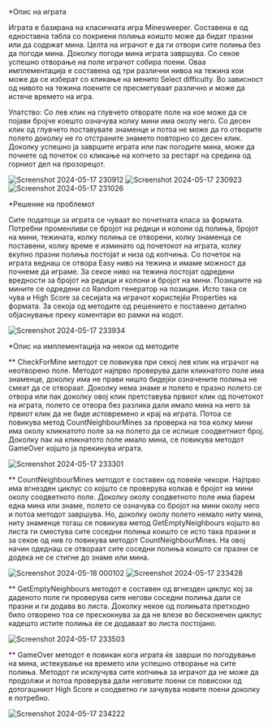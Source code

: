 *Опис на играта

Играта е базирана на класичната игра Minesweeper. Составена е од едноставна табла со покриени полиња коишто може да бидат празни или да содржат мина. Целта на играчот е да ги отвори сите полиња без да погоди мина. Доколку погоди мина играта завршува. Со секое успешно отворање на поле играчот собира поени. Оваа имплементација е составена од три различни нивоа на тежина кои може да се изберат со кликање на менито Select difficulty. Во зависност од нивото на тежина поените се пресметуваат различно и може да истече времето на игра. 

Упатство: Со лев клик на глувчето отворате поле на кое може да се појави бројче коешто означува колку мини има околу него. Со десен клик од глувчето поставувате знаменце и потоа не може да го отворите полето доколку не го отстраните знамето повторно со десен клик. Доколку успешно ја завршите играта или пак погодите мина, може да почнете од почеток со кликање на копчето за рестарт на средина од горниот дел на прозорецот.

![Screenshot 2024-05-17 230912](https://github.com/martinanajdovska/Minesweeper_VP/assets/136980739/9cb5efa0-1e1a-4538-b1bb-77d2ea6ef5bd) 
![Screenshot 2024-05-17 230923](https://github.com/martinanajdovska/Minesweeper_VP/assets/136980739/435d5c09-09eb-43fb-aa73-3595fc65778c)
![Screenshot 2024-05-17 231026](https://github.com/martinanajdovska/Minesweeper_VP/assets/136980739/fac500ec-745a-4e3e-b2f7-fe416b17f331)

*Решение на проблемот

Сите податоци за играта се чуваат во почетната класа за формата. Потребни променливи се бројот на редици и колони од полиња, бројот на мини, тежината, колку полиња се отворени, колку знаменца се поставени, колку време е изминато од почетокот на играта, колку вкупно празни полиња постојат и низа од копчиња. Со почеток на играта веднаш се отвора Easy ниво на тежина и имаме можност да почнеме да играме. За секое ниво на тежина постојат одредени вредности за бројот на редици и колони и бројот на мини. Позициите на мините се одредени со Random генератор на позиции. Исто така се чува и High Score за сесијата на играчот користејќи Properties на формата. За секоја од методите од решението е поставено детално објаснување преку коментари во рамки на кодот.

![Screenshot 2024-05-17 233934](https://github.com/martinanajdovska/Minesweeper_VP/assets/136980739/fd5bccd1-c480-43b3-9ebe-ac84bb689e73)


*Опис на имплементација на некои од методите

** CheckForMine методот се повикува при секој лев клик на играчот на неотворено поле. Методот најпрво проверува дали кликнатото поле има знаменце, доколку има не прави ништо бидејќи означените полиња не смеат да се отвораат. Доколку нема знаме и полето е празно полето се отвора или пак доколку овој клик претставува првиот клик од почетокот на играта, полето се отвора без разлика дали имало мина на него за првиот клик да не биде истовремено и крај на играта. Потоа се повикува метод CountNeighbourMines за проверка на тоа колку мини има околу кликнатото поле за на полето да се испише соодветниот број. Доколку пак на кликнатото поле имало мина, се повикува методот GameOver којшто ја прекинува играта.

![Screenshot 2024-05-17 233301](https://github.com/martinanajdovska/Minesweeper_VP/assets/136980739/3fc8b0b0-be68-4703-ae12-0c06019c3121)


** CountNeighbourMines методот е составен од повеќе чекори. Најпрво има вгнезден циклус со којшто се проверува колкав е бројот на мини околу соодветното поле. Доколку околу соодветното поле има барем една мина или знаме, полето се означува со бројот на мини околу него и потоа методот завршува. Но, доколку околу полето немало ниту мина, ниту знаменце тогаш се повикува метод GetEmptyNeighbours којшто во листа ги сместува сите соседни полиња коишто се исто така празни и за секое од нив го повикува методот CountNeighbourMines. На овој начин одеднаш се отвораат сите соседни полиња коишто се празни се додека не се стигне до знаме или мина.

![Screenshot 2024-05-18 000102](https://github.com/martinanajdovska/Minesweeper_VP/assets/136980739/727bf24b-fa85-4c1f-9406-48bfd1cbefbf)
![Screenshot 2024-05-17 233428](https://github.com/martinanajdovska/Minesweeper_VP/assets/136980739/d3b0cc9e-f2bc-4ba2-9f8a-be4b3f0b00f0)



** GetEmptyNeighbours методот е составен од вгнезден циклус кој за даденото поле ги проверува сите негови соседни полиња дали се празни и ги додава во листа. Доколку некое од полињата претходно било отворено тоа се прескокнува за да не влезе во бесконечен циклус кадешто истите полиња ќе се додаваат во листа постојано.

![Screenshot 2024-05-17 233503](https://github.com/martinanajdovska/Minesweeper_VP/assets/136980739/93486ecf-5a06-4674-a351-872b39cf4b72)

** GameOver методот е повикан кога играта ќе заврши по погодување на мина, истекување на времето или успешно отворање на сите полиња. Методот ги исклучува сите копчиња за играчот да не може да продолжи и потоа проверува дали неговите поени се повисоки од дотогашниот High Score и соодветно ги зачувува новите поени доколку е потребно.

![Screenshot 2024-05-17 234222](https://github.com/martinanajdovska/Minesweeper_VP/assets/136980739/98ad2361-df47-4ae0-ac78-abcca3c813f9)

